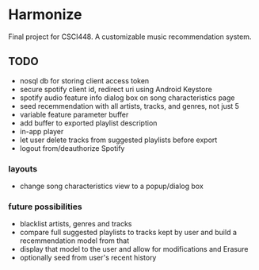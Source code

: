 # Harmonize
Final project for CSCI448. A customizable music recommendation system.

## TODO
- nosql db for storing client access token
- secure spotify client id, redirect uri using Android Keystore
- spotify audio feature info dialog box on song characteristics page
- seed recemmendation with all artists, tracks, and genres, not just 5
- variable feature parameter buffer
- add buffer to exported playlist description
- in-app player
- let user delete tracks from suggested playlists before export 
- logout from/deauthorize Spotify 

### layouts
- change song characteristics view to a popup/dialog box

### future possibilities
- blacklist artists, genres and tracks
- compare full suggested playlists to tracks kept by user and build a recemmendation model from that
- display that model to the user and allow for modifications and Erasure
- optionally seed from user's recent history
